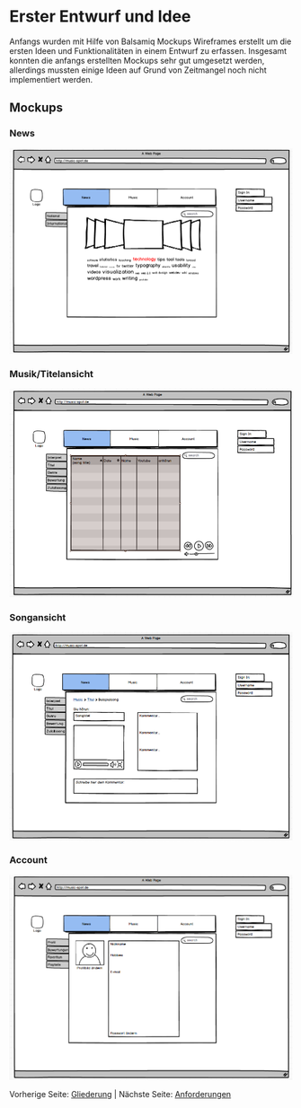 # Erster Entwurf und Idee

Anfangs wurden mit Hilfe von Balsamiq Mockups Wireframes erstellt um die ersten Ideen und Funktionalitäten in einem Entwurf zu erfassen.
Insgesamt konnten die anfangs erstellten Mockups sehr gut umgesetzt werden, allerdings mussten einige Ideen auf Grund von Zeitmangel noch nicht implementiert werden.

## Mockups

### News

![1.News.png](/Docu/1.News.PNG)

### Musik/Titelansicht

![2.Musik.png](/Docu/2.Music.PNG)

### Songansicht

![3.Titel.png](/Docu/3.Music_player.PNG)

### Account

![4.Account.png](/Docu/4.Account.PNG)


Vorherige Seite: [Gliederung](README.md) | Nächste Seite: [Anforderungen](Docu/Anforderungen.md)
